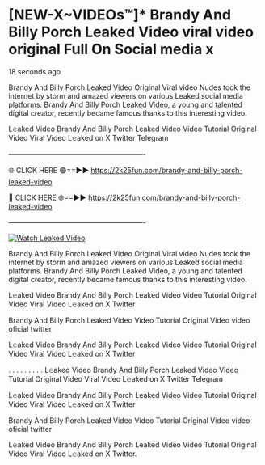 # [NEW-X~VIDEOs™]* Brandy And Billy Porch Leaked Video viral video original Full On Social media x

18 seconds ago

Brandy And Billy Porch Leaked Video Original Viral video Nudes took the internet by storm and amazed viewers on various Leaked social media platforms. Brandy And Billy Porch Leaked Video, a young and talented digital creator, recently became famous thanks to this interesting video.

L𝚎aked Video Brandy And Billy Porch Leaked Video Video Tutorial Original Video Viral Video L𝚎aked on X Twitter Telegram

———————————————————-

🌐 CLICK HERE 🟢==►► https://2k25fun.com/brandy-and-billy-porch-leaked-video

🔴 CLICK HERE 🌐==►► https://2k25fun.com/brandy-and-billy-porch-leaked-video

———————————————————-

[![Watch Leaked Video](https://miro.medium.com/v2/resize:fit:828/format:webp/1*cilzJN44JGOrTw9NJCrNHA.gif "Watch Leaked Video")](https://2k25fun.com/brandy-and-billy-porch-leaked-video)

Brandy And Billy Porch Leaked Video Original Viral video Nudes took the internet by storm and amazed viewers on various Leaked social media platforms. Brandy And Billy Porch Leaked Video, a young and talented digital creator, recently became famous thanks to this interesting video.

L𝚎aked Video Brandy And Billy Porch Leaked Video Video Tutorial Original Video Viral Video L𝚎aked on X Twitter

Brandy And Billy Porch Leaked Video Video Tutorial Original Video video oficial twitter

L𝚎aked Video Brandy And Billy Porch Leaked Video Video Tutorial Original Video Viral Video L𝚎aked on X Twitter

. . . . . . . . . L𝚎aked Video Brandy And Billy Porch Leaked Video Video Tutorial Original Video Viral Video L𝚎aked on X Twitter Telegram

L𝚎aked Video Brandy And Billy Porch Leaked Video Video Tutorial Original Video Viral Video L𝚎aked on X Twitter

Brandy And Billy Porch Leaked Video Video Tutorial Original Video video oficial twitter

L𝚎aked Video Brandy And Billy Porch Leaked Video Video Tutorial Original Video Viral Video L𝚎aked on X Twitter.